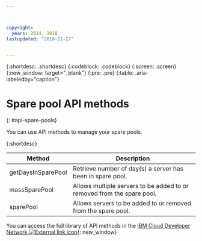 ```yaml
---



copyright:
  years: 2014, 2018
lastupdated: "2018-11-27"


---
```


{:shortdesc: .shortdesc}
{:codeblock: .codeblock}
{:screen: .screen}
{:new_window: target="_blank"}
{:pre: .pre}
{:table: .aria-labeledby="caption"}


# Spare pool API methods
{: #api-spare-pools}

You can use API methods to manage your spare pools.

{:shortdesc}

|Method|Description|
|------|-----------|
|getDaysInSparePool|Retrieve number of day(s) a server has been in spare pool.|
|massSparePool|Allows multiple servers to be added to or removed from the spare pool.|
|sparePool|Allows servers to be added to or removed from the spare pool.|

You can access the full library of API methods in the [IBM Cloud Developer Network ![External link icon](../icons/launch-glyph.svg "External link icon")](https://softlayer.github.io/){: new_window}
